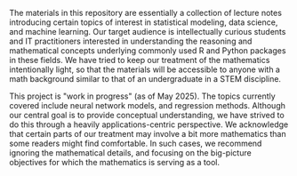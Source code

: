 The materials in this repository are essentially a collection of lecture notes 
introducing certain topics of interest in statistical modeling, data science, and 
machine learning.  Our target audience is intellectually curious students and IT 
practitioners interested in understanding the reasoning and mathematical 
concepts underlying commonly used R and Python packages in these fields.  We have tried 
to keep our treatment of the mathematics intentionally light, so that the materials 
will be accessible to anyone with a math background similar to that of an 
undergraduate in a STEM discipline.

This project is "work in progress" (as of May 2025).  The topics currently covered include 
neural network models, and regression methods.  Although our central goal is to 
provide conceptual understanding, we have strived to do this through a heavily 
applications-centric perspective.  We acknowledge that certain parts of our treatment 
may involve a bit more mathematics than some readers might find comfortable.  In such cases, 
we recommend ignoring the mathematical details, and focusing on the big-picture objectives 
for which the mathematics is serving as a tool.
